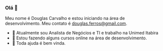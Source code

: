 ### Olá 👋

Meu nome é Douglas Carvalho e estou iniciando na área de desenvolvimento.
Meu contato é douglas.ferros@gmail.com.

- 🔭 Atualmente sou Analista de Negócios e TI e trabalho na Unimed Itabira
- 🌱 Estou fazendo alguns cursos online na área de desenvolvimento.
- 👯 Toda ajuda é bem vinda.
